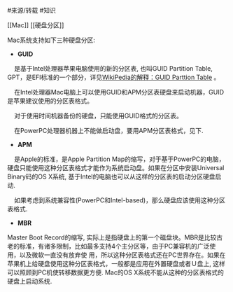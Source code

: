 #来源/转载 
#知识 

[[Mac]]
[[硬盘分区]]

Mac系统支持如下三种硬盘分区:

-   **GUID**

    是基于Intel处理器苹果电脑使用的新的分区表, 也叫GUID Partition Table, GPT，是EFI标准的一个部分，详见[WikiPedia的解释：GUID Parttion Table](http://en.wikipedia.org/wiki/GUID_Partition_Table) 。

    在Intel处理器Mac电脑上可以使用GUID和APM分区表硬盘来启动机器，GUID是苹果建议使用的分区表格式。

    对于使用时间机器备份的硬盘，只能使用GUID格式的分区表。

    在PowerPC处理器机器上不能做启动盘，要用APM分区表格式，见下.

-   **APM**

    是Apple的标准，是Apple Partition Map的缩写，对于基于PowerPC的电脑，硬盘只能使用这种分区表格式才能作为系统启动盘。如果在分区中安装Universal Binary码的OS X系统, 基于Intel的电脑也可以从这样的分区表的启动分区硬盘启动.

    如果考虑到系统兼容性(PowerPC和Intel-based)，那么硬盘应该使用这种分区表格式.

-   **MBR**

 Master Boot Record的缩写, 实际上是指硬盘上的第一个磁盘块。MBR是比较古老的标准，有诸多限制，比如最多支持4个主分区等，由于PC兼容机的广泛使用，以及微软一直没有放弃使 用，所以这种分区表格式还在PC世界存在。如果在苹果机上给硬盘使用这种分区表格式，一般都是应用在外置硬盘或者Ｕ盘上, 这样可以照顾到PC机使转移数据更方便. Mac的OS X系统不能从这种的分区表格式的硬盘上启动系统.